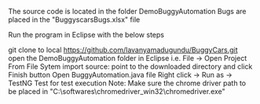 The source code is located in the folder DemoBuggyAutomation
Bugs are placed in the "BuggyscarsBugs.xlsx" file

Run the program in Eclipse with the below steps

git clone to local  https://github.com/lavanyamadugundu/BuggyCars.git
open the DemoBuggyAutomation folder in Eclipse i.e. File -> Open Project From File Sytem
  import source: point to the downloaded directory and click Finish button
Open BuggyAutomation.java file
Right click -> Run as -> TestNG Test for test execution
Note: Make sure the chrome driver path to be placed in "C:\\softwares\\chromedriver_win32\\chromedriver.exe"


